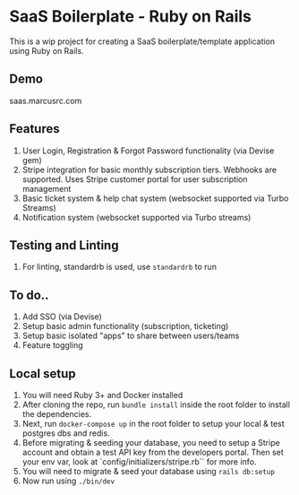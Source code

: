 # SaaS Boilerplate - Ruby on Rails

This is a wip project for creating a SaaS boilerplate/template application using Ruby on Rails.

## Demo
saas.marcusrc.com

## Features
1. User Login, Registration & Forgot Password functionality (via Devise gem)
1. Stripe integration for basic monthly subscription tiers. Webhooks are supported. Uses Stripe customer portal for user subscription management
1. Basic ticket system & help chat system (websocket supported via Turbo Streams)
1. Notification system (websocket supported via Turbo streams)

## Testing and Linting
1. For linting, standardrb is used, use `standardrb` to run

## To do..
1. Add SSO (via Devise)
1. Setup basic admin functionality (subscription, ticketing)
1. Setup basic isolated "apps" to share between users/teams
1. Feature toggling


## Local setup

1. You will need Ruby 3+ and Docker installed
1. After cloning the repo, run `bundle install` inside the root folder to install the dependencies.
1. Next, run `docker-compose up` in the root folder to setup your local & test postgres dbs and redis.
1. Before migrating & seeding your database, you need to setup a Stripe account and obtain a test API key from the developers portal. Then set your env var, look at `config/initializers/stripe.rb`` for more info.
1. You will need to migrate & seed your database using `rails db:setup`
1. Now run using `./bin/dev`



